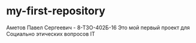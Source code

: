 # my-first-repository
Аметов Павел Сергеевич - 8-Т3О-402Б-16
Это мой первый проект для Социально этических вопросов IT

